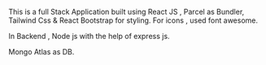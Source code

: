 
This is a full Stack Application built using React JS , Parcel as Bundler, Tailwind Css & React Bootstrap for styling. For icons , used font awesome.

In Backend , Node js with the help of express js.

Mongo Atlas as DB.